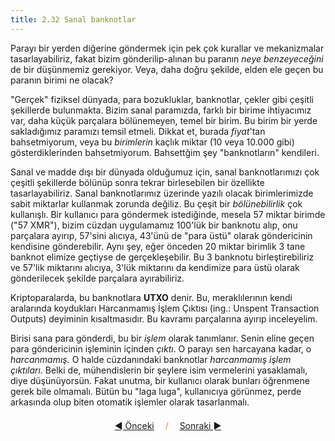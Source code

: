 ```yaml
---
title: 2.32 Sanal banknotlar
---
```


Parayı bir yerden diğerine göndermek için pek çok kurallar ve
mekanizmalar tasarlayabiliriz, fakat bizim gönderilip-alınan bu
paranın *neye benzeyeceğini* de bir düşünmemiz gerekiyor.  Veya, daha
doğru şekilde, elden ele geçen bu paranın birimi ne olacak?

"Gerçek" fiziksel dünyada, para bozukluklar, banknotlar, çekler gibi
çeşitli şekillerde bulunmakta.  Bizim sanal paramızda, farklı bir
birime ihtiyacımız var, daha küçük parçalara bölünemeyen, temel bir
birim.  Bu birim bir yerde sakladığımız paramızı temsil etmeli.
Dikkat et, burada *fiyat*'tan bahsetmiyorum, veya bu *birimlerin*
kaçlık miktar (10 veya 10.000 gibi) gösterdiklerinden bahsetmiyorum.
Bahsettğim şey "banknotların" kendileri.

Sanal ve madde dışı bir dünyada olduğumuz için, sanal banknotlarımızı
çok çeşitli şekillerde bölünüp sonra tekrar birlesebilen bir özellikte
tasarlayabiliriz.  Sanal banknotlarımız üzerinde yazılı olacak
birimlerimizde sabit miktarlar kullanmak zorunda değiliz.  Bu çeşit
bir *bölünebilirlik* çok kullanışlı.  Bir kullanıcı para göndermek
istediğinde, mesela 57 miktar birimde ("57 XMR"), bizim cüzdan
uygulamamız 100'lük bir banknotu alıp, onu parçalara ayırıp, 57'sini
alıcıya, 43'ünü de "para üstü" olarak göndericinin kendisine
gönderebilir.  Aynı şey, eğer önceden 20 miktar birimlik 3 tane
banknot elimize geçtiyse de gerçekleşebilir.  Bu 3 banknotu
birleştirebiliriz ve 57'lik miktarını alıcıya, 3'lük miktarını da
kendimize para üstü olarak gönderilecek şekilde parçalara
ayırabiliriz.

Kriptoparalarda, bu banknotlara **UTXO** denir.  Bu, meraklılerının
kendi aralarında koydukları Harcanmamış İşlem Çıktısı (ing.: Unspent
Transaction Outputs) deyiminin kısaltmasıdır.  Bu kavramı parçalarına
ayırıp inceleyelim.

Birisi sana para gönderdi, bu bir *işlem* olarak tanımlanır.  Senin
eline geçen para göndericinin işleminin içinden *çıktı*.  O parayı sen
harcayana kadar, o *harcanmamış.*  O halde cüzdanındaki banknotlar
*harcanmamış işlem çıktıları.*  Belki de, mühendislerin bir şeylere
isim vermelerini yasaklamalı, diye düşünüyorsün.  Fakat unutma, bir
kullanıcı olarak bunları öğrenmene gerek bile olmamalı.  Bütün bu
"laga luga", kullanıcıya görünmez, perde arkasında olup biten otomatik
işlemler olarak tasarlanmalı.



<p align='center' style='margin-top: 1.5em;'><span style='margin-right: 1em;'><a href="./2.31_quick_wallets.md">◄ Önceki</a></span> <span style='color: #ff774d;'>/</span> <span style='margin-left: 1em;'><a href="./2.33_sender_privacy.md">Sonraki ►</a></span></p>
